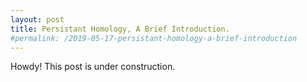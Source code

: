 ```yaml
---
layout: post
title: Persistant Homology, A Brief Introduction.
#permalink: /2019-05-17-persistant-homology-a-brief-introduction
---
```


<div class="message">
  Howdy! This post is under construction.
</div>
